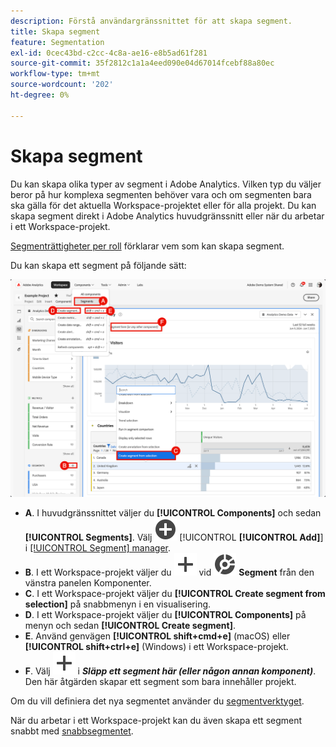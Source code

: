 ```yaml
---
description: Förstå användargränssnittet för att skapa segment.
title: Skapa segment
feature: Segmentation
exl-id: 0cec43bd-c2cc-4c8a-ae16-e8b5ad61f281
source-git-commit: 35f2812c1a1a4eed090e04d67014fcebf88a80ec
workflow-type: tm+mt
source-wordcount: '202'
ht-degree: 0%

---
```


# Skapa segment

Du kan skapa olika typer av segment i Adobe Analytics.  Vilken typ du väljer beror på hur komplexa segmenten behöver vara och om segmenten bara ska gälla för det aktuella Workspace-projektet eller för alla projekt. Du kan skapa segment direkt i Adobe Analytics huvudgränssnitt eller när du arbetar i ett Workspace-projekt.

[Segmenträttigheter per roll](/help/components/segmentation/seg-reference/seg-rights.md) förklarar vem som kan skapa segment.

Du kan skapa ett segment på följande sätt:

![Olika sätt att skapa ett segment](assets/create-segment.png)

* **A**. I huvudgränssnittet väljer du **[!UICONTROL Components]** och sedan **[!UICONTROL Segments]**. Välj ![AddCircle](/help/assets/icons/AddCircle.svg) [!UICONTROL **[!UICONTROL Add]**] i [[!UICONTROL Segment] manager](seg-manage.md).
* **B**. I ett Workspace-projekt väljer du ![Lägg till](/help/assets/icons/Add.svg) vid ![Segment](/help/assets/icons/Segmentation.svg) **Segment** från den vänstra panelen Komponenter.
* **C**. I ett Workspace-projekt väljer du **[!UICONTROL Create segment from selection]** på snabbmenyn i en visualisering.
* **D**. I ett Workspace-projekt väljer du **[!UICONTROL Components]** på menyn och sedan **[!UICONTROL Create segment]**.
* **E**. Använd genvägen **[!UICONTROL shift+cmd+e]** (macOS) eller **[!UICONTROL shift+ctrl+e]** (Windows) i ett Workspace-projekt.
* **F**. Välj ![Lägg till](/help/assets/icons/Add.svg) i ***Släpp ett segment här (eller någon annan komponent)***. Den här åtgärden skapar ett segment som bara innehåller projekt.

Om du vill definiera det nya segmentet använder du [segmentverktyget](seg-build.md).

När du arbetar i ett Workspace-projekt kan du även skapa ett segment snabbt med [snabbsegmentet](seg-quick.md).
